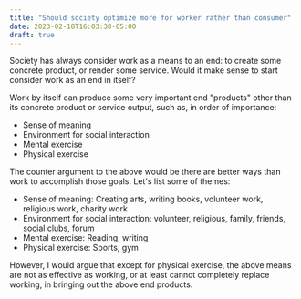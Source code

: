 ```yaml
---
title: "Should society optimize more for worker rather than consumer"
date: 2023-02-18T16:03:38-05:00
draft: true
---
```


Society has always consider work as a means to an end: to create some concrete product, or render some service. Would it make sense to start consider work as an end in itself?

Work by itself can produce some very important end "products" other than its concrete product or service output, such as, in order of importance:
* Sense of meaning
* Environment for social interaction
* Mental exercise
* Physical exercise

The counter argument to the above would be there are better ways than work to accomplish those goals. Let's list some of themes:
* Sense of meaning: Creating arts, writing books, volunteer work, religious work, charity work
* Environment for social interaction: volunteer, religious, family, friends, social clubs, forum
* Mental exercise: Reading, writing
* Physical exercise: Sports, gym

However, I would argue that except for physical exercise, the above means are not as effective as working, or at least cannot completely replace working, in bringing out the above end products.